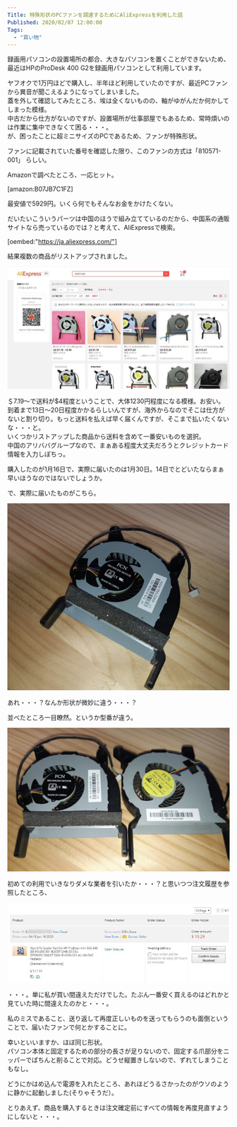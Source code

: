 ```yaml
---
Title: 特殊形状のPCファンを調達するためにAliExpressを利用した話
Published: 2020/02/07 12:00:00
Tags:
  - "買い物"
---
```

録画用パソコンの設置場所の都合、大きなパソコンを置くことができないため、最近はHPのProDesk 400 G2を録画用パソコンとして利用しています。  

ヤフオクで1万円ほどで購入し、半年ほど利用していたのですが、最近PCファンから異音が聞こえるようになってしまいました。  
蓋を外して確認してみたところ、埃は全くないものの、軸がゆがんだか何かしてしまった模様。  
中古だから仕方がないのですが、設置場所が仕事部屋でもあるため、常時煩いのは作業に集中できなくて困る・・・。  
が、困ったことに超ミニサイズのPCであるため、ファンが特殊形状。  

ファンに記載されていた番号を確認した限り、このファンの方式は「810571-001」 らしい。  

<!-- more -->

Amazonで調べたところ、一応ヒット。  

[amazon:B07JB7C1FZ]

最安値で5929円。いくら何でもそんなお金をかけたくない。  

だいたいこういうパーツは中国のほうで組み立てているのだから、中国系の通販サイトなら売っているのでは？と考えて、AliExpressで検索。  

[oembed:"https://ja.aliexpress.com/"]

結果複数の商品がリストアップされました。  

![](20200204014508.jpg) 

＄7.19～で送料が$4程度ということで、大体1230円程度になる模様。お安い。  
到着まで13日～20日程度かかるらしいんですが、海外からなのでそこは仕方がないと割り切り。もっと送料を払えば早く届くんですが、そこまで払いたくないな・・・と。  
いくつかリストアップした商品から送料を含めて一番安いものを選択。  
中国のアリババグループなので、まぁある程度大丈夫だろうとクレジットカード情報を入力しぽちっ。  

購入したのが1月16日で、実際に届いたのは1月30日。14日でとどいたならまぁ早いほうなのではないでしょうか。  

で、実際に届いたものがこちら。  

![](20200206191319.jpg) 

あれ・・・？なんか形状が微妙に違う・・・？  

並べたところ一目瞭然。というか型番が違う。  

![](20200206191347.jpg) 

初めての利用でいきなりダメな業者を引いたか・・・？と思いつつ注文履歴を参照したところ、  

![](20200204015726.jpg) 

・・・。単に私が買い間違えただけでした。たぶん一番安く買えるのはどれかと見ていた時に間違えたのかと・・・。  

私のミスであること、送り返して再度正しいものを送ってもらうのも面倒ということで、届いたファンで何とかすることに。  

幸いといいますか、ほぼ同じ形状。  
パソコン本体と固定するための部分の長さが足りないので、固定する爪部分をニッパーでぱちんと削ることで対応。どうせ縦置きしないので、ずれてしまうこともなし。  

どうにかはめ込んで電源を入れたところ、あれほどうるさかったのがウソのように静かに起動しました(そりゃそうだ）。  

とりあえず、商品を購入するときは注文確定前にすべての情報を再度見直すようにしないと・・・。